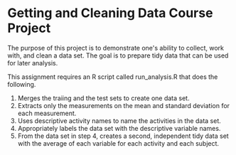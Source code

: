 # Getting and Cleaning Data Course Project
The purpose of this project is to demonstrate one's ability to collect, work with, and clean a data set.  The goal is to prepare tidy data that can be used for later analysis.

This assignment requires an R script called run_analysis.R that does the following.

1. Merges the traiing and the test sets to create one data set.
2. Extracts only the measurements on the mean and standard deviation for each measurement.
3. Uses descriptive activity names to name the activities in the data set.
4. Appropriately labels the data set with the descriptive variable names.
5. From the data set in step 4, creates a second, independent tidy data set with the average of each variable for each activity and each subject.
